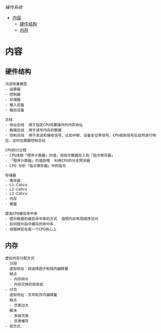 *操作系统*
- [内容](#内容)
  - [硬件结构](#硬件结构)
  - [内存](#内存)

# 内容 #
## 硬件结构 ##
```
冯诺依曼模型
- 运算器
- 控制器
- 存储器
- 输入设备
- 输出设备

总线
- 地址总线  用于指定CPU将要操作的内存地址
- 数据总线  用于读写内存的数据
- 控制总线  用于发送和接收信号，比如中断、设备复位等信号，CPU收到信号后自然进行响应，这时也需要控制总线

CPU执行过程
- CPU读取「程序计数器」的值，将指令数据存入到「指令寄存器」
- 「程序计数器」的值自增  利用CPU的分支预测器
- CPU 分析「指令寄存器」中的指令

存储器
- 寄存器
- L1-Cahce
- L2-Cahce
- L3-Cahce
- 内存
- 硬盘

提高CPU缓存命中率
- 提升数据的缓存命中率的方式  按照内存布局顺序访问
- 如何提升指令缓存的命中率  
- 线程绑定在某一个CPU核心上
```

## 内存 ##
```
虚拟内存分配方式
- 分段
  虚拟地址：段选择因子和段内偏移量
  缺点
  - 内存碎片
  - 内存交换的效率低
- 分页
  虚拟地址：页号和页内偏移量
  缺点
  - 页表过大
  解决
  - 多级页表
  - 页表缓存
- 段页式
```
